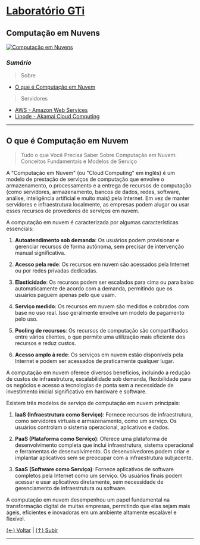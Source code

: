 # [Laboratório GTi](https://github.com/systemboys/GTi_Laboratory#laborat%C3%B3rio-gti "Laboratório GTi")

## Computação em Nuvens

[![Computação em Nuvens](https://github.com/systemboys/GTi_Laboratory/blob/main/Computa%C3%A7%C3%A3o%20em%20Nuvens/images/o-que-e-computacao-em-nuvem.jpg?raw=true "Computação em Nuvens")](https://github.com/systemboys/GTi_Laboratory/blob/main/Computa%C3%A7%C3%A3o%20em%20Nuvens/images/o-que-e-computacao-em-nuvem.jpg?raw=true "Computação em Nuvens")

### *Sumário*

> Sobre

- [O que é Computação em Nuvem](#o-que-%C3%A9-computa%C3%A7%C3%A3o-em-nuvem "O que é Computação em Nuvem")

> Servidores

- [AWS - Amazon Web Services](https://github.com/systemboys/GTi_Laboratory/tree/main/Computa%C3%A7%C3%A3o%20em%20Nuvens/AWS%20-%20Amazon%20Web%20Services#aws---amazon-web-services "AWS - Amazon Web Services")
- [Linode - Akamai Cloud Computing](https://github.com/systemboys/GTi_Laboratory/tree/main/Computa%C3%A7%C3%A3o%20em%20Nuvens/Linode%20-%20Akamai%20Cloud%20Computing#linode---akamai-cloud-computing "Linode - Akamai Cloud Computing")

---

## O que é Computação em Nuvem

> Tudo o que Você Precisa Saber Sobre Computação em Nuvem: Conceitos Fundamentais e Modelos de Serviço

A "Computação em Nuvem" (ou "Cloud Computing" em inglês) é um modelo de prestação de serviços de computação que envolve o armazenamento, o processamento e a entrega de recursos de computação (como servidores, armazenamento, bancos de dados, redes, software, análise, inteligência artificial e muito mais) pela Internet. Em vez de manter servidores e infraestrutura localmente, as empresas podem alugar ou usar esses recursos de provedores de serviços em nuvem.

A computação em nuvem é caracterizada por algumas características essenciais:

1. **Autoatendimento sob demanda**: Os usuários podem provisionar e gerenciar recursos de forma autônoma, sem precisar de intervenção manual significativa.

2. **Acesso pela rede**: Os recursos em nuvem são acessados pela Internet ou por redes privadas dedicadas.

3. **Elasticidade**: Os recursos podem ser escalados para cima ou para baixo automaticamente de acordo com a demanda, permitindo que os usuários paguem apenas pelo que usam.

4. **Serviço medido**: Os recursos em nuvem são medidos e cobrados com base no uso real. Isso geralmente envolve um modelo de pagamento pelo uso.

5. **Pooling de recursos**: Os recursos de computação são compartilhados entre vários clientes, o que permite uma utilização mais eficiente dos recursos e reduz custos.

6. **Acesso amplo à rede**: Os serviços em nuvem estão disponíveis pela Internet e podem ser acessados de praticamente qualquer lugar.

A computação em nuvem oferece diversos benefícios, incluindo a redução de custos de infraestrutura, escalabilidade sob demanda, flexibilidade para os negócios e acesso a tecnologias de ponta sem a necessidade de investimento inicial significativo em hardware e software.

Existem três modelos de serviço de computação em nuvem principais:

1. **IaaS (Infraestrutura como Serviço)**: Fornece recursos de infraestrutura, como servidores virtuais e armazenamento, como um serviço. Os usuários controlam o sistema operacional, aplicativos e dados.

2. **PaaS (Plataforma como Serviço)**: Oferece uma plataforma de desenvolvimento completa que inclui infraestrutura, sistema operacional e ferramentas de desenvolvimento. Os desenvolvedores podem criar e implantar aplicativos sem se preocupar com a infraestrutura subjacente.

3. **SaaS (Software como Serviço)**: Fornece aplicativos de software completos pela Internet como um serviço. Os usuários finais podem acessar e usar aplicativos diretamente, sem necessidade de gerenciamento de infraestrutura ou software.

A computação em nuvem desempenhou um papel fundamental na transformação digital de muitas empresas, permitindo que elas sejam mais ágeis, eficientes e inovadoras em um ambiente altamente escalável e flexível.

[(&larr;) Voltar](https://github.com/systemboys/GTi_Laboratory#laborat%C3%B3rio-gti "Voltar ao Sumário") | 
[(&uarr;) Subir](#sum%C3%A1rio "Subir para o topo")

---